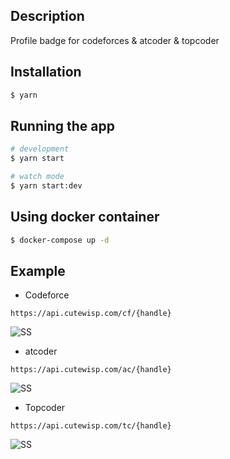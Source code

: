 ## Description

Profile badge for codeforces & atcoder & topcoder

## Installation

```bash
$ yarn
```

## Running the app

```bash
# development
$ yarn start

# watch mode
$ yarn start:dev
```

## Using docker container
```bash
$ docker-compose up -d
```

## Example

* Codeforce
```
https://api.cutewisp.com/cf/{handle}
```
![SS](https://api.cutewisp.com/api/cf/CuteWisp)

* atcoder
```
https://api.cutewisp.com/ac/{handle}
```
![SS](https://api.cutewisp.com/api/ac/CuteWisp)

* Topcoder
```
https://api.cutewisp.com/tc/{handle}
```
![SS](https://api.cutewisp.com/api/tc/handle)
